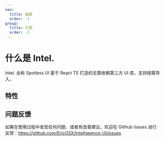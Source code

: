 ```yaml
---
nav:
  title: 指南
  order: -1
group:
  title: 介绍
  order: -1
---
```


# 什么是 Intel.

Intel. 全称 Spotless UI 基于 React TS 打造的无需依赖第三方 UI 库，支持按需导入。

## 特性

## 问题反馈

如果在使用过程中发现任何问题、或者有改善建议，欢迎在 GitHub Issues 进行反馈：https://github.com/EricGSX/Intellgeence-UI/issues
